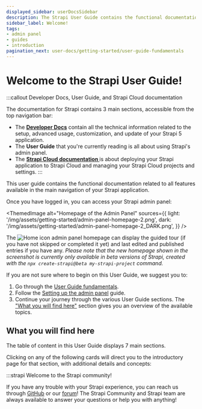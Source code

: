 ```yaml
---
displayed_sidebar: userDocsSidebar
description: The Strapi User Guide contains the functional documentation related to all features available in the main navigation of your Strapi application.
sidebar_label: Welcome!
tags:
- admin panel
- guides
- introduction
pagination_next: user-docs/getting-started/user-guide-fundamentals
---
```


# Welcome to the Strapi User Guide!

:::callout <Icon name="map-pin-area" /> Developer Docs, User Guide, and Strapi Cloud documentation

The documentation for Strapi contains 3 main sections, accessible from the top navigation bar:

- <Icon name="computer-tower" /> The **[Developer Docs](/dev-docs/intro)** contain all the technical information related to the setup, advanced usage, customization, and update of your Strapi 5 application.
- <Icon name="feather" /> The **User Guide** that you're currently reading is all about using Strapi's admin panel.
- <Icon name="cloud" /> The **[Strapi Cloud documentation ](/cloud/intro)** is about deploying your Strapi application to Strapi Cloud and managing your Strapi Cloud projects and settings.
:::

This user guide contains the functional documentation related to all features available in the main navigation of your Strapi application.

Once you have logged in, you can access your Strapi admin panel:

<ThemedImage
alt="Homepage of the Admin Panel"
sources={{
    light: '/img/assets/getting-started/admin-panel-homepage-2.png',
    dark: '/img/assets/getting-started/admin-panel-homepage-2_DARK.png',
  }}
/>

The ![Home icon](/img/assets/icons/v5/House.svg) admin panel homepage can display the guided tour (if you have not skipped or completed it yet) and last edited and published entries if you have any<UpdatedBadge />. _Please note that the new homepage shown in the screenshot is currently only available in beta versions of Strapi, created with the `npx create-strapi@beta my-strapi-project` command._

If you are not sure where to begin on this User Guide, we suggest you to:

1. Go through the [User Guide fundamentals](/user-docs/getting-started/user-guide-fundamentals).
2. Follow the [Setting up the admin panel](/user-docs/getting-started/setting-up-admin-panel) guide.
3. Continue your journey through the various User Guide sections. The ["What you will find here"](#what-you-will-find-here) section gives you an overview of the available topics.

## What you will find here

The table of content in this User Guide displays 7 main sections.

Clicking on any of the following cards will direct you to the introductory page for that section, with additional details and concepts:

<CustomDocCardsWrapper>
  <CustomDocCard emoji="📝" title="Content Manager" description="Manage and publish all content types created with the Content-type Builder." link="/user-docs/content-manager" />
  <CustomDocCard emoji="📚" title="Content Type Builder" description="Build your data structure by creating and managing content-types." link="/user-docs/content-type-builder" />
  <CustomDocCard emoji="🗃️" title="Media Library" description="Upload and manage all assets and organize them into folders." link="/user-docs/media-library" />
  <CustomDocCard emoji="📅" title="Releases" description="Arrange entries into containers for publishing and unpublishing actions." link="/user-docs/releases/introduction"/>
  <CustomDocCard emoji="🔐" title="Users, Roles & Permission" description="Assign permission to roles, which are then associated with users." link="/user-docs/users-roles-permissions"/>
  <CustomDocCard emoji="🔗" title="Plugins" description="Find additional functionalities to extend and customize your applications." link="/user-docs/plugins" />
  <CustomDocCard emoji="⚙️" title="General Settings" description="Access features needed set up your Strapi admin panel." link="/user-docs/settings/introduction" />
</CustomDocCardsWrapper>

:::strapi Welcome to the Strapi community!

If you have any trouble with your Strapi experience, you can reach us through [GitHub](https://github.com/strapi/) or our [forum](https://forum.strapi.io/)! The Strapi Community and Strapi team are always available to answer your questions or help you with anything!
